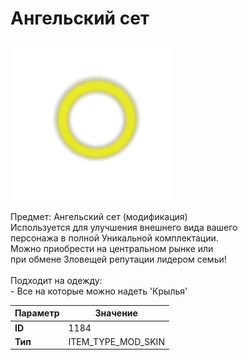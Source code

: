 # Ангельский сет

![Item Image](../img/1184.webp?raw=true)

Предмет: Ангельский сет (модификация)<br>Используется для улучшения внешнего вида вашего<br>персонажа в полной Уникальной комплектации.<br>Можно приобрести на центральном рынке или<br>при обмене Зловещей репутации лидером семьи!<br><br>Подходит на одежду: <br> - Все на которые можно надеть 'Крылья'<br>


| Параметр | Значение |
|----------|----------|
| **ID** | 1184 |
| **Тип** | ITEM_TYPE_MOD_SKIN |

